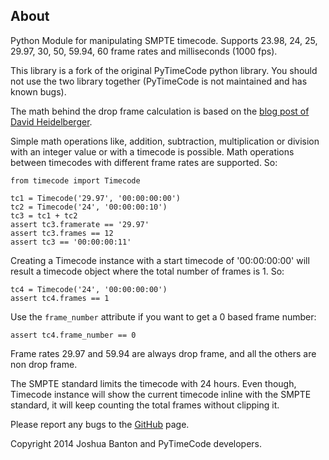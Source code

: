About
-----

Python Module for manipulating SMPTE timecode. Supports 23.98, 24, 25, 29.97,
30, 50, 59.94, 60 frame rates and milliseconds (1000 fps).

This library is a fork of the original PyTimeCode python library. You should
not use the two library together (PyTimeCode is not maintained and has known
bugs).

The math behind the drop frame calculation is based on the
[blog post of David Heidelberger](http://www.davidheidelberger.com/blog/?p=29).

Simple math operations like, addition, subtraction, multiplication or division
with an integer value or with a timecode is possible. Math operations between
timecodes with different frame rates are supported. So:

    from timecode import Timecode
  
    tc1 = Timecode('29.97', '00:00:00:00')
    tc2 = Timecode('24', '00:00:00:10')
    tc3 = tc1 + tc2
    assert tc3.framerate == '29.97'
    assert tc3.frames == 12
    assert tc3 == '00:00:00:11'

Creating a Timecode instance with a start timecode of '00:00:00:00' will
result a timecode object where the total number of frames is 1. So:

    tc4 = Timecode('24', '00:00:00:00')
    assert tc4.frames == 1

Use the ``frame_number`` attribute if you want to get a 0 based frame number:

    assert tc4.frame_number == 0

Frame rates 29.97 and 59.94 are always drop frame, and all the others are non
drop frame.

The SMPTE standard limits the timecode with 24 hours. Even though, Timecode
instance will show the current timecode inline with the SMPTE standard, it will
keep counting the total frames without clipping it.

Please report any bugs to the [GitHub](https://github.com/eoyilmaz/timecode)
page.

Copyright 2014 Joshua Banton and PyTimeCode developers.
